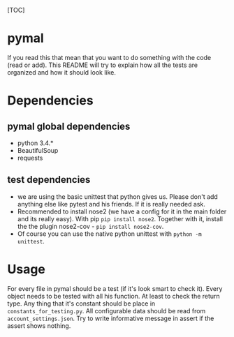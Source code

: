 [TOC]

pymal
==========
If you read this that mean that you want to do something with the code (read or add).
This README will try to explain how all the tests are organized and how it should look like.

Dependencies
===========
pymal global dependencies
-------------------------
* python 3.4.*
* BeautifulSoup
* requests

test dependencies
-----------------
 * we are using the basic unittest that python gives us.
    Please don't add anything else like pytest and his friends. If it is really needed ask.
 * Recommended to install nose2 (we have a config for it in the main folder and its really easy).
    With pip `pip install nose2`.
    Together with it, install the the plugin nose2-cov - `pip install nose2-cov`.
 * Of course you can use the native python unittest with `python -m unittest`.

Usage
=====
For every file in pymal should be a test (if it's look smart to check it).
Every object needs to be tested with all his function. At least to check the return type.
Any thing that it's constant should be place in `constants_for_testing.py`.
All configurable data should be read from `account_settings.json`.
Try to write informative message in assert if the assert shows nothing.
